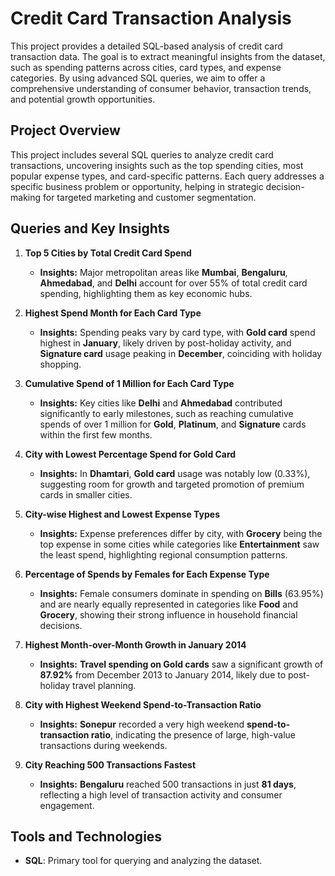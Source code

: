 # Credit Card Transaction Analysis

This project provides a detailed SQL-based analysis of credit card transaction data. The goal is to extract meaningful insights from the dataset, such as spending patterns across cities, card types, and expense categories. By using advanced SQL queries, we aim to offer a comprehensive understanding of consumer behavior, transaction trends, and potential growth opportunities.



## Project Overview

This project includes several SQL queries to analyze credit card transactions, uncovering insights such as the top spending cities, most popular expense types, and card-specific patterns. Each query addresses a specific business problem or opportunity, helping in strategic decision-making for targeted marketing and customer segmentation.



## Queries and Key Insights

1. **Top 5 Cities by Total Credit Card Spend**
   - **Insights:** Major metropolitan areas like **Mumbai**, **Bengaluru**, **Ahmedabad**, and **Delhi** account for over 55% of total credit card spending, highlighting them as key economic hubs.
  
2. **Highest Spend Month for Each Card Type**
   - **Insights:** Spending peaks vary by card type, with **Gold card** spend highest in **January**, likely driven by post-holiday activity, and **Signature card** usage peaking in **December**, coinciding with holiday shopping.

3. **Cumulative Spend of 1 Million for Each Card Type**
   - **Insights:** Key cities like **Delhi** and **Ahmedabad** contributed significantly to early milestones, such as reaching cumulative spends of over 1 million for **Gold**, **Platinum**, and **Signature** cards within the first few months.

4. **City with Lowest Percentage Spend for Gold Card**
   - **Insights:** In **Dhamtari**, **Gold card** usage was notably low (0.33%), suggesting room for growth and targeted promotion of premium cards in smaller cities.

5. **City-wise Highest and Lowest Expense Types**
   - **Insights:** Expense preferences differ by city, with **Grocery** being the top expense in some cities while categories like **Entertainment** saw the least spend, highlighting regional consumption patterns.

6. **Percentage of Spends by Females for Each Expense Type**
   - **Insights:** Female consumers dominate in spending on **Bills** (63.95%) and are nearly equally represented in categories like **Food** and **Grocery**, showing their strong influence in household financial decisions.

7. **Highest Month-over-Month Growth in January 2014**
   - **Insights:** **Travel spending on Gold cards** saw a significant growth of **87.92%** from December 2013 to January 2014, likely due to post-holiday travel planning.

8. **City with Highest Weekend Spend-to-Transaction Ratio**
   - **Insights:** **Sonepur** recorded a very high weekend **spend-to-transaction ratio**, indicating the presence of large, high-value transactions during weekends.

9. **City Reaching 500 Transactions Fastest**
   - **Insights:** **Bengaluru** reached 500 transactions in just **81 days**, reflecting a high level of transaction activity and consumer engagement.



## Tools and Technologies

- **SQL**: Primary tool for querying and analyzing the dataset.



